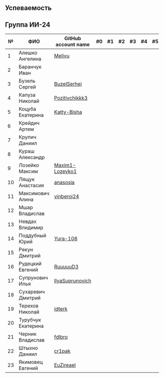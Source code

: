 ## Успеваемость
## Группа ИИ-24
| №  | ФИО                         | GitHub account name  | #0 | #1 | #2 | #3 | #4 | #5 | #6 | #7 | Рейтинг | Доклад        |
|----|-----------------------------|----------------------|----|----|----|----|----|----|----|----|---------|--------------|
| 1  | Алешко Ангелина                | [Melivu](https://github.com/Melivu)              |    |    |    |    |    |    |    |    |         |              |
| 2  | Баранчук Иван              |              |    |    |    |    |    |    |    |    |         |              |
| 3  | Бузель Сергей              | [BuzelSerhei](https://github.com/BuzelSerhei)           |    |    |    |    |    |    |    |    |         |              |
| 4  | Капуза Николай           | [Pozitivchikkk3](https://github.com/Pozitivchikkk3)            |    |    |    |    |    |    |    |    |         |              |
| 5  | Коцуба Екатерина              | [Katty-Bisha](https://github.com/Katty-Bisha)            |    |    |    |    |    |    |    |    |         |              |
| 6  | Крейдич Артем               |              |    |    |    |    |    |    |    |    |         |              |
| 7  | Крупич Даниил              |               |    |    |    |    |    |    |    |    |         |              |
| 8  | Кураш Александр              |                |    |    |    |    |    |    |    |    |         |              |
| 9  | Лозейко Максим               | [Maxim1-Lozeyko1](https://github.com/Maxim1-Lozeyko1)    |    |    |    |    |    |    |    |    |         |              |
| 10 | Лящук Анастасия               | [anasosia](https://github.com/anasosia)                |    |    |    |    |    |    |    |    |         |              |
| 11 | Максимович Алина           | [vinberoj24](https://github.com/vinberoj24)         |    |    |    |    |    |    |    |    |         |              |
| 12 | Мшар Владислав                |             |    |    |    |    |    |    |    |    |         |              |
| 13 | Невдах Влидимир              |           |    |    |    |    |    |    |    |    |         |              |
| 14 | Поддубный Юрий              | [Yura-108](https://github.com/Yura-108)          |    |    |    |    |    |    |    |    |         |              |
| 15 | Рекун Дмитрий              |             |    |    |    |    |    |    |    |    |         |              |
| 16 | Рудецкий Евгений                | [RuuuuuD3](https://github.com/RuuuuuD3)               |    |    |    |    |    |    |    |    |         |              |
| 17 | Супрунович Илья             | [IlyaSuprunovich](https://github.com/IlyaSuprunovich)           |    |    |    |    |    |    |    |    |         |              |
| 18 | Сухаревич Дмитрий                  |               |    |    |    |    |    |    |    |    |         |              |
| 19 | Терехов Николай                   | [idterk](https://github.com/idterk)                |    |    |    |    |    |    |    |    |         |              |
| 20 | Турубчук Екатерина               |             |    |    |    |    |    |    |    |    |         |              |
| 21 | Черник Владислав                | [fdlbro](https://github.com/fdlbro)            |    |    |    |    |    |    |    |    |         |              |
| 22 | Штыхно Даниил              | [cr1pak](https://github.com/cr1pak)               |    |    |    |    |    |    |    |    |         |              |
| 23 | Якимовец Евгений              | [EuZireael](https://github.com/EuZireael)  
